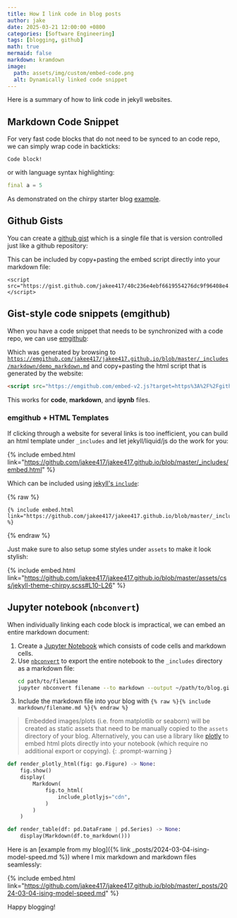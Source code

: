 ```yaml
---
title: How I link code in blog posts
author: jake
date: 2025-03-21 12:00:00 +0800
categories: [Software Engineering]
tags: [blogging, github]
math: true
mermaid: false
markdown: kramdown
image:
  path: assets/img/custom/embed-code.png
  alt: Dynamically linked code snippet
---
```


Here is a summary of how to link code in jekyll websites.

## Markdown Code Snippet
For very fast code blocks that do not need to be synced to an code repo, we can simply wrap code in backticks:

```
Code block!
```

or with language syntax highlighting:

```dart
final a = 5
```

As demonstrated on the chirpy starter blog [example](https://chirpy.cotes.page/posts/text-and-typography/#code-blocks).

## Github Gists
You can create a [github gist](https://gist.github.com/) which is a single file that is version controlled just like a github repository:

<script src="https://gist.github.com/jakee417/40c236e4ebf6619554276dc9f96408e4.js"></script>

This can be included by copy+pasting the embed script directly into your markdown file:
```
<script src="https://gist.github.com/jakee417/40c236e4ebf6619554276dc9f96408e4.js"></script>
```

## Gist-style code snippets (emgithub)
When you have a code snippet that needs to be synchronized with a code repo, we can use [emgithub](https://emgithub.com/):

<script src="https://emgithub.com/embed-v2.js?target=https%3A%2F%2Fgithub.com%2Fjakee417%2Fjakee417.github.io%2Fblob%2Fmaster%2F_includes%2Fmarkdown%2Fdemo_markdown.md&style=color-brewer&type=markdown&showBorder=on&showLineNumbers=on&showFileMeta=on&showFullPath=on&showCopy=on"></script>

Which was generated by browsing to [`https://emgithub.com/jakee417/jakee417.github.io/blob/master/_includes/markdown/demo_markdown.md`](https://emgithub.com/jakee417/jakee417.github.io/blob/master/_includes/markdown/demo_markdown.md) and copy+pasting the html script that is generated by the website:

```html
<script src="https://emgithub.com/embed-v2.js?target=https%3A%2F%2Fgithub.com%2Fjakee417%2Fjakee417.github.io%2Fblob%2Fmaster%2F_includes%2Fmarkdown%2Fdemo_markdown.md&style=color-brewer&type=markdown&showBorder=on&showLineNumbers=on&showFileMeta=on&showFullPath=on&showCopy=on"></script>
```

This works for **code**, **markdown**, and **ipynb** files.

### emgithub + HTML Templates
If clicking through a website for several links is too inefficient, you can build an html template under `_includes` and let jekyll/liquid/js do the work for you:

{% include embed.html link="https://github.com/jakee417/jakee417.github.io/blob/master/_includes/embed.html" %}

Which can be included using [jekyll's `include`](https://jekyllrb.com/docs/includes/):

{% raw %}
```
{% include embed.html link="https://github.com/jakee417/jakee417.github.io/blob/master/_includes/embed.html" %}
```
{% endraw %}

Just make sure to also setup some styles under `assets` to make it look stylish:

{% include embed.html link="https://github.com/jakee417/jakee417.github.io/blob/master/assets/css/jekyll-theme-chirpy.scss#L10-L26" %}


## Jupyter notebook (`nbconvert`)
When individually linking each code block is impractical, we can embed an entire markdown document:

1. Create a [Jupyter Notebook](https://jupyter.org/) which consists of code cells and markdown cells.
2. Use [`nbconvert`](https://nbconvert.readthedocs.io/en/latest/) to export the entire notebook to the `_includes` directory as a markdown file:
    ```bash
    cd path/to/filename
    jupyter nbconvert filename --to markdown --output ~/path/to/blog.github.io/_includes/markdown/filename.md
    ```
3. Include the markdown file into your blog with `{% raw %}{% include markdown/filename.md %}{% endraw %}`

> Embedded images/plots (i.e. from matplotlib or seaborn) will be created as static assets that need to be manually copied to the `assets` directory of your blog. Alternatively, you can use a library like [plotly](https://plotly.com/) to embed html plots directly into your notebook (which require no additional export or copying).
{: .prompt-warning } 

```python
def render_plotly_html(fig: go.Figure) -> None:
    fig.show()
    display(
        Markdown(
            fig.to_html(
                include_plotlyjs="cdn",
            )
        )
    )

def render_table(df: pd.DataFrame | pd.Series) -> None:
    display(Markdown(df.to_markdown()))
```

Here is an [example from my blog]({% link _posts/2024-03-04-ising-model-speed.md %}) where I mix markdown and markdown files seamlessly:

{% include embed.html link="https://github.com/jakee417/jakee417.github.io/blob/master/_posts/2024-03-04-ising-model-speed.md" %}

Happy blogging!
